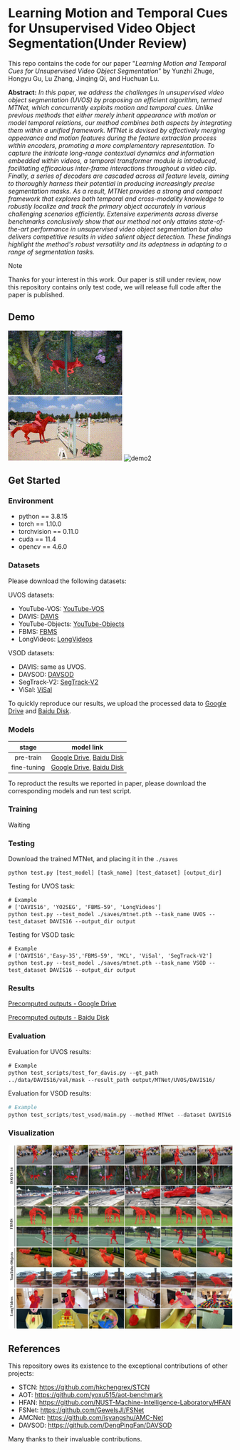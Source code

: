# Learning Motion and Temporal Cues for Unsupervised Video Object Segmentation(Under Review)

This repo contains the code for our paper "*Learning Motion and Temporal Cues for Unsupervised Video Object Segmentation*" by Yunzhi Zhuge, Hongyu Gu, Lu Zhang, Jinqing Qi, and Huchuan Lu. 

**Abstract:** *In this paper, we address the challenges in unsupervised video object segmentation (UVOS) by proposing an efficient algorithm, termed MTNet, which concurrently exploits motion and temporal cues. Unlike previous methods that either merely inherit appearance with motion or model temporal relations, our method combines both aspects by integrating them within a unified framework. MTNet is devised by effectively merging appearance and motion features during the feature extraction process within encoders, promoting a more complementary representation. To capture the intricate long-range contextual dynamics and information embedded within videos, a temporal transformer module is introduced, facilitating efficacious inter-frame interactions throughout a video clip. Finally, a series of decoders are cascaded across all feature levels, aiming to thoroughly harness their potential in producing increasingly precise segmentation masks. As a result, MTNet provides a strong and compact framework that explores both temporal and cross-modality knowledge to robustly localize and track the primary object accurately in various challenging scenarios efficiently. Extensive experiments across diverse benchmarks conclusively show that our method not only attains state-of-the-art performance in unsupervised video object segmentation but also delivers competitive results in video salient object detection. 
These findings highlight the method's robust versatility and its adeptness in adapting to a range of segmentation tasks.*

> [!NOTE] 
> Thanks for your interest in this work. Our paper is still under review, now this repository contains only test code, we will release full code after the paper is published. 

## Demo
<img src="asset/libby.gif" alt="demo1"/> <img src="asset/horsejump-high.gif" alt="demo2"/> <img src="asset/rat.gif" alt="demo2"/>

## Get Started

### Environment

- python == 3.8.15
- torch == 1.10.0
- torchvision == 0.11.0
- cuda == 11.4
- opencv == 4.6.0

### Datasets

Please download the following datasets:

UVOS datasets:

- YouTube-VOS: [YouTube-VOS](https://youtube-vos.org/dataset/)
- DAVIS: [DAVIS](https://data.vision.ee.ethz.ch/csergi/share/davis/DAVIS-2017-trainval-480p.zip)
- YouTube-Objects: [YouTube-Objects](https://data.vision.ee.ethz.ch/cvl/youtube-objects/)
- FBMS: [FBMS](https://lmb.informatik.uni-freiburg.de/resources/datasets/fbms/FBMS_Testset.zip)
- LongVideos: [LongVideos](https://www.kaggle.com/gvclsu/long-videos)

VSOD datasets:

- DAVIS: same as UVOS.
- DAVSOD: [DAVSOD](https://github.com/DengPingFan/DAVSOD)
- SegTrack-V2: [SegTrack-V2](https://github.com/DengPingFan/DAVSOD)
- ViSal: [ViSal](https://github.com/DengPingFan/DAVSOD)

To quickly reproduce our results, we upload the processed data to [Google Drive](https://drive.google.com/drive/folders/1yt4dGuLuhFKpED8TzYr_iWwLrtduMykA?usp=sharing) and [Baidu Disk]().

### Models

|    stage    |                          model link                          |
| :---------: | :----------------------------------------------------------: |
|  pre-train  | [Google Drive](https://drive.google.com/drive/folders/1S9St0aRP826Gt9VXPbk9mHGRloNcjpzy?usp=sharing), [Baidu Disk]() |
| fine-tuning | [Google Drive](https://drive.google.com/drive/folders/1S9St0aRP826Gt9VXPbk9mHGRloNcjpzy?usp=sharing), [Baidu Disk]() |

To reproduct the results we reported in paper, please download the corresponding models and run test script.

### Training

Waiting

### Testing

Download the trained MTNet, and placing it in the `./saves`

```
python test.py [test_model] [task_name] [test_dataset] [output_dir]
```

Testing for UVOS task:

```shell
# Example
# ['DAVIS16', 'YO2SEG', 'FBMS-59', 'LongVideos']
python test.py --test_model ./saves/mtnet.pth --task_name UVOS --test_dataset DAVIS16 --output_dir output
```

Testing for VSOD task:

```shell
# Example
# ['DAVIS16','Easy-35','FBMS-59', 'MCL', 'ViSal', 'SegTrack-V2']
python test.py --test_model ./saves/mtnet.pth --task_name VSOD --test_dataset DAVIS16 --output_dir output
```

### Results

[Precomputed outputs - Google Drive](https://drive.google.com/drive/folders/1N2EInUd4prt87HGme5QoXnz5AdmhQtZH?usp=sharing)

[Precomputed outputs - Baidu Disk](https://drive.google.com/drive/folders/1V4wslwiGaFHwq09k019tXU1HpG-kODnZ?usp=sharing)



### Evaluation

Evaluation for UVOS results:

```shell
# Example
python test_scripts/test_for_davis.py --gt_path ../data/DAVIS16/val/mask --result_path output/MTNet/UVOS/DAVIS16/
```

Evaluation for VSOD results:

```python
# Example
python test_scripts/test_vsod/main.py --method MTNet --dataset DAVIS16 --gt_dir test_scripts/test_vsod/gt/ --pred_dir test_scripts/test_vsod/results/
```

### Visualization

![](./asset/uvos_vis.jpg)

## References

This repository owes its existence to the exceptional contributions of other projects: 

* STCN: https://github.com/hkchengrex/STCN
* AOT: https://github.com/yoxu515/aot-benchmark
* HFAN: https://github.com/NUST-Machine-Intelligence-Laboratory/HFAN
* FSNet: https://github.com/GewelsJI/FSNet
* AMCNet: https://github.com/isyangshu/AMC-Net
* DAVSOD: https://github.com/DengPingFan/DAVSOD

Many thanks to their invaluable contributions.

